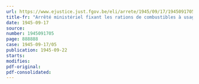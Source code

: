 ```yaml
---
url: https://www.ejustice.just.fgov.be/eli/arrete/1945/09/17/1945091705/justel
title-fr: "Arrêté ministériel fixant les rations de combustibles à usage domestique pour le mois d'octobre 1945"
date: 1945-09-17
source:
number: 1945091705
page: 888888
case: 1945-09-17/05
publication: 1945-09-22
starts:
modifies:
pdf-original:
pdf-consolidated:
---
```


